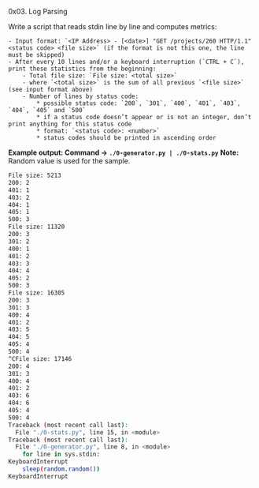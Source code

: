 0x03. Log Parsing

Write a script that reads stdin line by line and computes metrics:

    - Input format: `<IP Address> - [<date>] "GET /projects/260 HTTP/1.1" <status code> <file size>` (if the format is not this one, the line must be skipped)
    - After every 10 lines and/or a keyboard interruption (`CTRL + C`), print these statistics from the beginning:
        - Total file size: `File size: <total size>`
        - where `<total size>` is the sum of all previous `<file size>` (see input format above)
        - Number of lines by status code:
            * possible status code: `200`, `301`, `400`, `401`, `403`, `404`, `405` and `500`
            * if a status code doesn’t appear or is not an integer, don’t print anything for this status code
            * format: `<status code>: <number>`
            * status codes should be printed in ascending order

**Example output: Command -> `./0-generator.py | ./0-stats.py`**
**Note:** Random value is used for the sample.

```bash
File size: 5213
200: 2
401: 1
403: 2
404: 1
405: 1
500: 3
File size: 11320
200: 3
301: 2
400: 1
401: 2
403: 3
404: 4
405: 2
500: 3
File size: 16305
200: 3
301: 3
400: 4
401: 2
403: 5
404: 5
405: 4
500: 4
^CFile size: 17146
200: 4
301: 3
400: 4
401: 2
403: 6
404: 6
405: 4
500: 4
Traceback (most recent call last):
  File "./0-stats.py", line 15, in <module>
Traceback (most recent call last):
  File "./0-generator.py", line 8, in <module>
    for line in sys.stdin:
KeyboardInterrupt
    sleep(random.random())
KeyboardInterrupt
```

